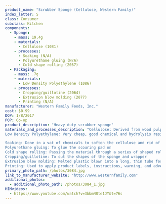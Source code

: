 ```yaml
---
product_name: "Scrubber Sponge (Cellulose, Western Family)"
index_letter: S
class: Consumer
subclass: Kitchen
components:
  - Sponge:
    - mass: 19.4g
    - materials:
      - Cellulose (1081)
    - processes:
      - Soaking (N/A)
      - Polyurethane gluing (N/A)
      - Cold shape rolling (2057)
  - Packaging:
    - mass: .7g
    - materials:
      - Low Density Polyethylene (1086)
    - processes:
      - Cropping/guillotine (2064)
      - Extrusion blow molding (2077)
      - Printing (N/A)
manufacturer: "Western Family Foods, Inc."
cost: $0.99
DOP: 1/8/2017
POP: Co-op
product_description: "Heavy duty scrubber sponge"
materials_and_processes_description: "Cellulose: Derived from wood pulp, sodium sulphate, and hemp fiber
Low Density Polyethylene: Very cheap, good chemical and hydrolysis resistance, high impact strength at low temperatures, excellent electrical properties, transparent in thin films, good processability 

Soaking: Done in a vat of chemicals to soften the cellulose and rid of impurities
Polyurethane gluing: To glue the scouring pad on 
Cold shape rolling: Passing the material through a series of shaped rolls to press the sheets together
Cropping/guillotine: To cut the shapes of the sponge and wrapper
Extrusion blow molding: Melted plastic blown into a long, thin tube for molding
Printing: Used to apply product labels, instructions, warning, and advertisements"
primary_photo_path: /photos/3084.jpg
link_to_manufacturer_website: "http://www.westernfamily.com"
additional_photos:
  - additional_photo_path: /photos/3084_1.jpg
HIMvideos:
  - https://www.youtube.com/watch?v=3bbmN8te1JY&t=76s
---
```

